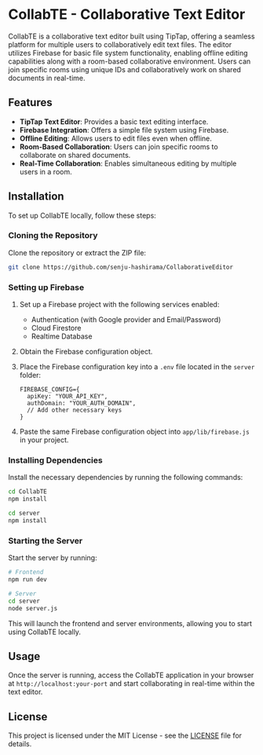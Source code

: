 # CollabTE - Collaborative Text Editor

CollabTE is a collaborative text editor built using TipTap, offering a seamless platform for multiple users to collaboratively edit text files. The editor utilizes Firebase for basic file system functionality, enabling offline editing capabilities along with a room-based collaborative environment. Users can join specific rooms using unique IDs and collaboratively work on shared documents in real-time.

## Features

- **TipTap Text Editor**: Provides a basic text editing interface.
- **Firebase Integration**: Offers a simple file system using Firebase.
- **Offline Editing**: Allows users to edit files even when offline.
- **Room-Based Collaboration**: Users can join specific rooms to collaborate on shared documents.
- **Real-Time Collaboration**: Enables simultaneous editing by multiple users in a room.

## Installation

To set up CollabTE locally, follow these steps:

### Cloning the Repository

Clone the repository or extract the ZIP file:

```bash
git clone https://github.com/senju-hashirama/CollaborativeEditor
```

### Setting up Firebase

1. Set up a Firebase project with the following services enabled:
    - Authentication (with Google provider and Email/Password)
    - Cloud Firestore
    - Realtime Database 
   
2. Obtain the Firebase configuration object.

3. Place the Firebase configuration key into a `.env` file located in the `server` folder:

   ```dotenv
   FIREBASE_CONFIG={
     apiKey: "YOUR_API_KEY",
     authDomain: "YOUR_AUTH_DOMAIN",
     // Add other necessary keys
   }
   ```

4. Paste the same Firebase configuration object into `app/lib/firebase.js` in your project.

### Installing Dependencies

Install the necessary dependencies by running the following commands:

```bash
cd CollabTE
npm install

cd server
npm install
```

### Starting the Server

Start the server by running:

```bash
# Frontend
npm run dev

# Server
cd server
node server.js
```

This will launch the frontend and server environments, allowing you to start using CollabTE locally.

## Usage

Once the server is running, access the CollabTE application in your browser at `http://localhost:your-port` and start collaborating in real-time within the text editor.


## License

This project is licensed under the MIT License - see the [LICENSE](LICENSE) file for details.